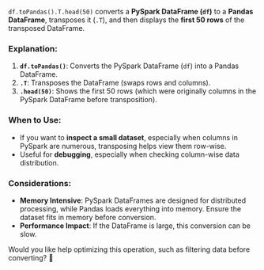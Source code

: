 `df.toPandas().T.head(50)` converts a **PySpark DataFrame (`df`)** to a **Pandas DataFrame**, transposes it (`.T`), and then displays the **first 50 rows** of the transposed DataFrame.

### Explanation:
1. **`df.toPandas()`**: Converts the PySpark DataFrame (`df`) into a Pandas DataFrame.
2. **`.T`**: Transposes the DataFrame (swaps rows and columns).
3. **`.head(50)`**: Shows the first 50 rows (which were originally columns in the PySpark DataFrame before transposition).

### When to Use:
- If you want to **inspect a small dataset**, especially when columns in PySpark are numerous, transposing helps view them row-wise.
- Useful for **debugging**, especially when checking column-wise data distribution.

### Considerations:
- **Memory Intensive**: PySpark DataFrames are designed for distributed processing, while Pandas loads everything into memory. Ensure the dataset fits in memory before conversion.
- **Performance Impact**: If the DataFrame is large, this conversion can be slow.

Would you like help optimizing this operation, such as filtering data before converting? 🚀
